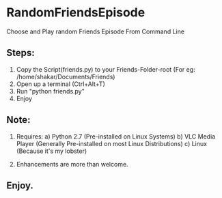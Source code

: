 # RandomFriendsEpisode
Choose and Play random Friends Episode From Command Line

## Steps:
1. Copy the Script(friends.py) to your Friends-Folder-root (For eg: /home/shakar/Documents/Friends)
2. Open up a terminal (Ctrl+Alt+T)
3. Run "python friends.py"
4. Enjoy

 
## Note:
1. Requires:
	a) Python 2.7 (Pre-installed on Linux Systems)
	b) VLC Media Player (Generally Pre-installed on most Linux Distributions)
	c) Linux (Because it's my lobster)

2. Enhancements are more than welcome.

## Enjoy.
